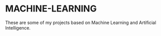 # MACHINE-LEARNING
These are some of my projects based on Machine Learning and Artificial Intelligence. 
